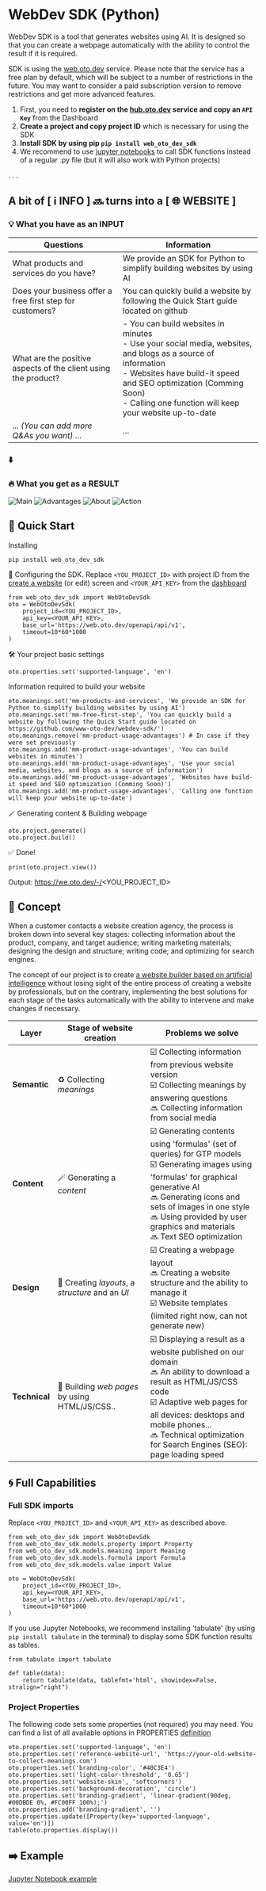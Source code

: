 # WebDev SDK (Python)

WebDev SDK is a tool that generates websites using AI. It is designed so that you can create a webpage automatically with the ability to control the result if it is required.

SDK is using the [web.oto.dev](https://web.oto.dev/) service. Please note that the service has a free plan by default, which will be subject to a number of restrictions in the future. You may want to consider a paid subscription version to remove restrictions and get more advanced features.


1. First, you need to **register on the [hub.oto.dev](https://hub.oto.dev/) service and copy an `API Key`** from the Dashboard
2. **Create a project and copy project ID** which is necessary for using the SDK
3. **Install SDK by using pip `pip install web_oto_dev_sdk`**
4. We recommend to use [jupyter notebooks](https://jupyter.org/) to call SDK functions instead of a regular .py file (but it will also work with Python projects)

.
.
.


## A bit of [ ℹ️ INFO ] 🔜 turns into a [ 🌐 WEBSITE ]

### 💡 What you have as an INPUT

| Questions                             | Information               |
|---------------------------------------------------------------------|--------------------------------------------------------------------------------------|
| What products and services do you have?                             | We provide an SDK for Python to simplify building websites by using AI               |
| Does your business offer a free first step for customers?           | You can quickly build a website by following the Quick Start guide located on github |
| What are the positive aspects of the client using the product?      | - You can build websites in minutes <br> - Use your social media, websites, and blogs as a source of information <br> - Websites have build-it speed and SEO optimization (Comming Soon) <br> - Calling one function will keep your website up-to-date |
| ... <be> *(You can add more Q&As you want)* ... | ... |

### ⬇️
### 🔥 What you get as a RESULT

![Main](examples/webdev-sdk/webdev-sdk--main.png?raw=true "Main")
![Advantages](examples/webdev-sdk/webdev-sdk--advantages.png?raw=true "Advantages")
![About](examples/webdev-sdk/webdev-sdk--about.png?raw=true "About")
![Action](examples/webdev-sdk/webdev-sdk--action.png?raw=true "Action")



## 🚀 Quick Start

Installing
```
pip install web_oto_dev_sdk
```

🔑 Configuring the SDK. Replace `<YOU_PROJECT_ID>` with project ID from the [create a website](https://hub.oto.dev/app/websites/create/) (or edit) screen and `<YOUR_API_KEY>` from the [dashboard](https://hub.oto.dev/app/dashboard/)

```
from web_oto_dev_sdk import WebOtoDevSdk
oto = WebOtoDevSdk(
    project_id=<YOU_PROJECT_ID>,
    api_key=<YOUR_API_KEY>,
    base_url='https://web.oto.dev/openapi/api/v1',
    timeout=10*60*1000
)
```

🛠 Your project basic settings
```
oto.properties.set('supported-language', 'en')
```

Information required to build your website
```
oto.meanings.set('mm-products-and-services', 'We provide an SDK for Python to simplify building websites by using AI')
oto.meanings.set('mm-free-first-step', 'You can quickly build a website by following the Quick Start guide located on https://github.com/www-oto-dev/webdev-sdk/')
oto.meanings.remove('mm-product-usage-advantages') # In case if they were set previously
oto.meanings.add('mm-product-usage-advantages', 'You can build websites in minutes')
oto.meanings.add('mm-product-usage-advantages', 'Use your social media, websites, and blogs as a source of information')
oto.meanings.add('mm-product-usage-advantages', 'Websites have build-it speed and SEO optimization (Comming Soon)')
oto.meanings.add('mm-product-usage-advantages', 'Calling one function will keep your website up-to-date')
```

🪄 Generating content & Building webpage
```
oto.project.generate()
oto.project.build()
```

✅ Done!
```
print(oto.project.view())
```
Output: https://we.oto.dev/-/<YOU_PROJECT_ID>


## 🌟 Concept

When a customer contacts a website creation agency, the process is broken down into several key stages: collecting information about the product, company, and target audience; writing marketing materials; designing the design and structure; writing code; and optimizing for search engines.

The concept of our project is to create [a website builder based on artificial intelligence](https://web.oto.dev/) without losing sight of the entire process of creating a website by professionals, but on the contrary, implementing the best solutions for each stage of the tasks automatically with the ability to intervene and make changes if necessary.


| Layer | Stage of website creation | Problems we solve |
|------|-------------------------------------------|----------------------------------------------------------------------------------------------|
| **Semantic** | ♻️ Collecting *meanings* | ☑️ Collecting information from previous website version <br> ☑️ Collecting meanings by answering questions <br> 🔜 Collecting information from social media <br> |
| **Content** | 🪄 Generating a *content* | ☑️ Generating contents using 'formulas' (set of queries) for GTP models <br> ☑️ Generating images using 'formulas' for graphical generative AI <br> 🔜 Generating icons and sets of images in one style <br> 🔜 Using provided by user graphics and materials <br> 🔜 Text SEO optimization <br> |
| **Design** | 🎨 Creating *layouts*, a *structure* and an *UI* | ☑️ Creating a webpage layout <br> 🔜 Creating a website structure and the ability to manage it <br> ☑️ Website templates (limited right now, can not generate new) <br> |
| **Technical** | 🧱 Building *web pages* by using HTML/JS/CSS.. | ☑️ Displaying a result as a website published on our domain <br> 🔜 An ability to download a result as HTML/JS/CSS code <br> ☑️ Adaptive web pages for all devices: desktops and mobile phones... <br> 🔜 Technical optimization for Search Engines (SEO): page loading speed <br> |



## 🌀 Full Сapabilities

### Full SDK imports

Replace `<YOU_PROJECT_ID>` and `<YOUR_API_KEY>` as described above.
```
from web_oto_dev_sdk import WebOtoDevSdk
from web_oto_dev_sdk.models.property import Property
from web_oto_dev_sdk.models.meaning import Meaning
from web_oto_dev_sdk.models.formula import Formula
from web_oto_dev_sdk.models.value import Value

oto = WebOtoDevSdk(
    project_id=<YOU_PROJECT_ID>,
    api_key=<YOUR_API_KEY>,
    base_url='https://web.oto.dev/openapi/api/v1',
    timeout=10*60*1000
)
```


If you use Jupyter Notebooks, we recommend installing 'tabulate' (by using `pip install tabulate` in the terminal) to display some SDK function results as tables.
```
from tabulate import tabulate

def table(data):
    return tabulate(data, tablefmt='html', showindex=False, stralign="right")
```



### Project Properties

The following code sets some properties (not required) you may need. You can find a list of all available options in PROPERTIES [definition](information/definitions.py)

```
oto.properties.set('supported-language', 'en')
oto.properties.set('reference-website-url', 'https://your-old-website-to-collect-meanings.com')
oto.properties.set('branding-color', '#40C3E4')
oto.properties.set('light-color-threshold', '0.65')
oto.properties.set('website-skin', 'softcorners')
oto.properties.set('background-decoration', 'circle')
oto.properties.set('branding-gradient', 'linear-gradient(90deg, #00DBDE 0%, #FC00FF 100%);')
oto.properties.add('branding-gradient', '')
oto.properties.update([Property(key='supported-language', value='en')])
table(oto.properties.display())
```

## ➡️ Example

[Jupyter Notebook example](examples/webdev-sdk/webdev-sdk-example.ipynb?raw=true)




